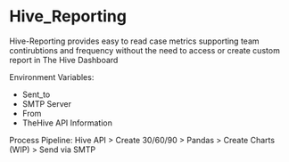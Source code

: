 # Hive_Reporting

Hive-Reporting provides easy to read case metrics supporting team contirubtions
and frequency without the need to access or create custom report in
The Hive Dashboard

Environment Variables:
* Sent_to
* SMTP Server
* From
* TheHive API Information

Process Pipeline:
Hive API > Create 30/60/90 > Pandas > Create Charts (WIP) > Send via SMTP
